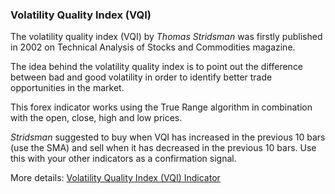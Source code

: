 ### Volatility Quality Index (VQI)

The volatility quality index (VQI) by *Thomas Stridsman* was firstly published in 2002 on Technical Analysis of Stocks and Commodities magazine.

The idea behind the volatility quality index is to point out the difference between bad and good volatility in order to identify better trade opportunities in the market.

This forex indicator works using the True Range algorithm in combination with the open, close, high and low prices.

*Stridsman* suggested to buy when VQI has increased in the previous 10 bars (use the SMA) and sell when it has decreased in the previous 10 bars. Use this with your other indicators as a confirmation signal.

More details: [Volatility Quality Index (VQI) Indicator](https://ctrader.com/algos/indicators/show/2910)

